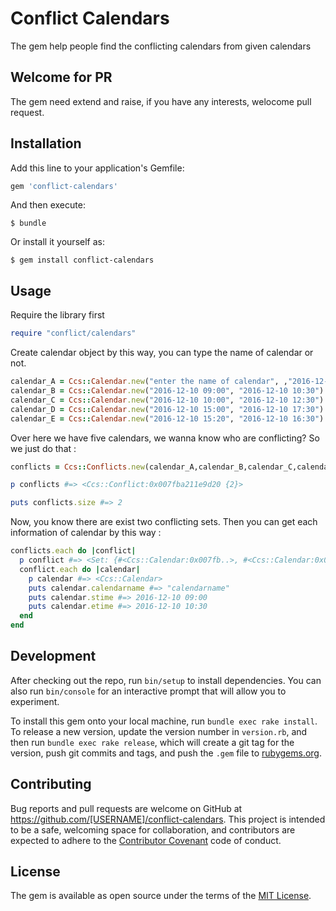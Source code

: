 # Conflict Calendars

The gem help people find the conflicting calendars from given calendars

## Welcome for PR
The gem need extend and raise, if you have any interests, welocome pull request.

## Installation

Add this line to your application's Gemfile:

```ruby
gem 'conflict-calendars'
```

And then execute:

    $ bundle

Or install it yourself as:

    $ gem install conflict-calendars

## Usage
Require the library first

```ruby
require "conflict/calendars"
```

Create calendar object by this way, you can type the name of calendar or not.

```ruby
calendar_A = Ccs::Calendar.new("enter the name of calendar", ,"2016-12-10 08:00", "2016-12-10 13:00")
calendar_B = Ccs::Calendar.new("2016-12-10 09:00", "2016-12-10 10:30")
calendar_C = Ccs::Calendar.new("2016-12-10 10:00", "2016-12-10 12:30")
calendar_D = Ccs::Calendar.new("2016-12-10 15:00", "2016-12-10 17:30")
calendar_E = Ccs::Calendar.new("2016-12-10 15:20", "2016-12-10 16:30")
```
Over here we have five calendars, we wanna know who are conflicting? 
So we just do that :

```ruby
conflicts = Ccs::Conflicts.new(calendar_A,calendar_B,calendar_C,calendar_D,calendar_E)

p conflicts #=> <Ccs::Conflict:0x007fba211e9d20 {2}>

puts conflicts.size #=> 2
```

Now, you know there are exist two conflicting sets.
Then you can get each information of calendar by this way :

```ruby
conflicts.each do |conflict|
  p conflict #=> <Set: {#<Ccs::Calendar:0x007fb..>, #<Ccs::Calendar:0x007fc..>} >
  conflict.each do |calendar|
    p calendar #=> <Ccs::Calendar>
    puts calendar.calendarname #=> "calendarname"
    puts calendar.stime #=> 2016-12-10 09:00
    puts calendar.etime #=> 2016-12-10 10:30
  end
end
```

## Development

After checking out the repo, run `bin/setup` to install dependencies. You can also run `bin/console` for an interactive prompt that will allow you to experiment.

To install this gem onto your local machine, run `bundle exec rake install`. To release a new version, update the version number in `version.rb`, and then run `bundle exec rake release`, which will create a git tag for the version, push git commits and tags, and push the `.gem` file to [rubygems.org](https://rubygems.org).

## Contributing

Bug reports and pull requests are welcome on GitHub at https://github.com/[USERNAME]/conflict-calendars. This project is intended to be a safe, welcoming space for collaboration, and contributors are expected to adhere to the [Contributor Covenant](http://contributor-covenant.org) code of conduct.


## License

The gem is available as open source under the terms of the [MIT License](http://opensource.org/licenses/MIT).

